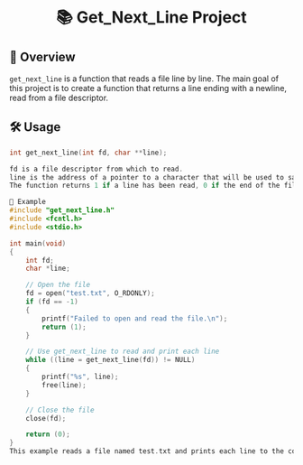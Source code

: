 <h1 align="center">📚 Get_Next_Line Project</h1>

## 📖 Overview
`get_next_line` is a function that reads a file line by line. The main goal of this project is to create a function 
that returns a line ending with a newline, read from a file descriptor.

## 🛠 Usage
```c
int get_next_line(int fd, char **line);

fd is a file descriptor from which to read.
line is the address of a pointer to a character that will be used to save the line read from the file descriptor fd.
The function returns 1 if a line has been read, 0 if the end of the file has been reached, or -1 if an error occurred.

📝 Example
#include "get_next_line.h"
#include <fcntl.h>
#include <stdio.h>

int main(void)
{
	int fd;
	char *line;

	// Open the file
	fd = open("test.txt", O_RDONLY);
	if (fd == -1)
	{
		printf("Failed to open and read the file.\n");
		return (1);
	}

	// Use get_next_line to read and print each line
	while ((line = get_next_line(fd)) != NULL)
	{
		printf("%s", line);
		free(line);
	}

	// Close the file
	close(fd);

	return (0);
}
This example reads a file named test.txt and prints each line to the console.
